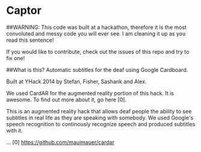 # Captor

##WARNING: This code was built at a hackathon, therefore it is the most convoluted and messy code you will ever see. I am cleaning it up as you read this sentence! 

If you would like to contribute, check out the issues of this repo and try to fix one!

##What is this?
  Automatic subtitles for the deaf using Google Cardboard. 

Built at YHack 2014 by Stefan, Fisher, Sashank and Alex.

We used CardAR for the augmented reality portion of this hack. It is awesome. To find out more about it, go here [0]. 

This is an augmented reality hack that allows deaf people the ability to see subtitles in real life as they are speaking with somebody. We used Google's speech recognition to continously recognize speech and produced subtitles with it.


...
[0] https://github.com/mauimauer/cardar
